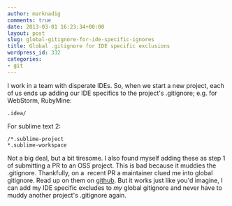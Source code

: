```yaml
---
author: marknadig
comments: true
date: 2013-03-01 16:23:34+00:00
layout: post
slug: global-gitignore-for-ide-specific-ignores
title: Global .gitignore for IDE specific exclusions
wordpress_id: 332
categories:
- git
---
```


I work in a team with disperate IDEs. So, when we start a new project, each of us ends up adding our IDE specifics to the project's .gitignore; e.g. for WebStorm, RubyMine:

    
    .idea/


For sublime text 2:

    
    /*.sublime-project
    *.sublime-workspace


Not a big deal, but a bit tiresome. I also found myself adding these as step 1 of submitting a PR to an OSS project. This is bad because it muddies the .gitignore. Thankfully, on a  recent PR a maintainer clued me into global gitignore. Read up on them on [github](https://help.github.com/articles/ignoring-files). But it works just like you'd imagine, I can add my IDE specific excludes to _my_ global gitignore and never have to muddy another project's .gitignore again.
